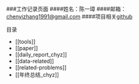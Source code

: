 ###工作记录页面
####姓名：陈一璋
####邮箱：chenyizhang1991@gmail.com
####项目相关[github](https://github.com/openthos/wimlib-analysis)

目录
* [[tools]]
* [[paper]]
* [[daily_report_chyz]]
* [[data-related]]
* [[related-problems]]
* [[年终总结_chyz]]